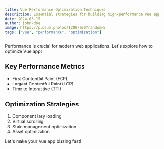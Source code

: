 ```yaml
---
title: Vue Performance Optimization Techniques
description: Essential strategies for building high-performance Vue applications
date: 2024-03-15
author: john-doe
image: https://picsum.photos/1200/630?random=5
tags: ["vue", "performance", "optimization"]
---
```


Performance is crucial for modern web applications. Let's explore how to optimize Vue apps.

## Key Performance Metrics

- First Contentful Paint (FCP)
- Largest Contentful Paint (LCP)
- Time to Interactive (TTI)

## Optimization Strategies

1. Component lazy loading
2. Virtual scrolling
3. State management optimization
4. Asset optimization

Let's make your Vue app blazing fast!
